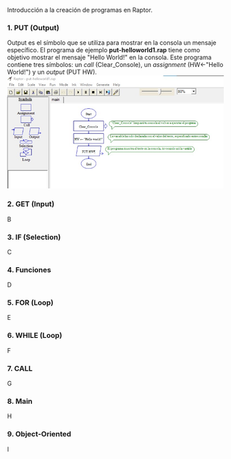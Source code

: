 Introducción a la creación de programas en Raptor.

### 1. PUT (Output)
Output es el símbolo que se utiliza para mostrar en la consola un mensaje específico. El programa de ejemplo **put-helloworld1.rap** tiene como objetivo mostrar el mensaje "Hello World!" en la consola. Este programa contiene tres símbolos: un _call_ (Clear_Console), un _assignment_ (HW←"Hello World!") y un _output_ (PUT HW).
![Figure 1-1](images/1-1.jpg?raw=true)

### 2. GET (Input)
B

### 3. IF (Selection)
C

### 4. Funciones
D

### 5. FOR (Loop)
E

### 6. WHILE (Loop)
F

### 7. CALL
G

### 8. Main
H

### 9. Object-Oriented
I
